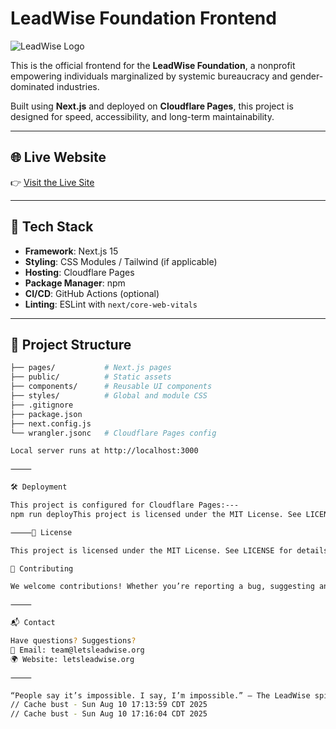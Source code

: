 # LeadWise Foundation Frontend

![LeadWise Logo](https://leadwise-foundation.webflow.io/images/logo-placeholder.svg) <!-- Replace with actual logo URL if available -->

This is the official frontend for the **LeadWise Foundation**, a nonprofit empowering individuals marginalized by systemic bureaucracy and gender-dominated industries.

Built using **Next.js** and deployed on **Cloudflare Pages**, this project is designed for speed, accessibility, and long-term maintainability.

---

## 🌐 Live Website

👉 [Visit the Live Site](https://leadwise.pages.dev) <!-- Replace with actual deployed URL -->

---

## 🚀 Tech Stack

- **Framework**: Next.js 15
- **Styling**: CSS Modules / Tailwind (if applicable)
- **Hosting**: Cloudflare Pages
- **Package Manager**: npm
- **CI/CD**: GitHub Actions (optional)
- **Linting**: ESLint with `next/core-web-vitals`

---

## 📁 Project Structure

```bash
├── pages/           # Next.js pages
├── public/          # Static assets
├── components/      # Reusable UI components
├── styles/          # Global and module CSS
├── .gitignore
├── package.json
├── next.config.js
└── wrangler.jsonc   # Cloudflare Pages config

Local server runs at http://localhost:3000

⸻

🛠️ Deployment

This project is configured for Cloudflare Pages:---
npm run deployThis project is licensed under the MIT License. See LICENSE for details.

⸻📄 License

This project is licensed under the MIT License. See LICENSE for details.

🤝 Contributing

We welcome contributions! Whether you’re reporting a bug, suggesting an enhancement, or submitting a pull request — thank you!

⸻

📬 Contact

Have questions? Suggestions?
📧 Email: team@letsleadwise.org
🌍 Website: letsleadwise.org

⸻

“People say it’s impossible. I say, I’m impossible.” – The LeadWise spirit
// Cache bust - Sun Aug 10 17:13:59 CDT 2025
// Cache bust - Sun Aug 10 17:16:04 CDT 2025
